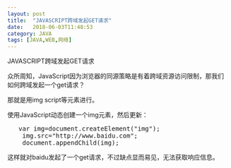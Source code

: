 ```yaml
---
layout: post
title:  "JAVASCRIPT跨域发起GET请求"
date:   2018-06-03T11:48:53
category: JAVA
tags: [JAVA,WEB,网络]
---
```


JAVASCRIPT跨域发起GET请求

<p>众所周知，JavaScript因为浏览器的同源策略是有着跨域资源访问限制，那我们如何跨域发起一个get请求？</p><p>那就是用img script等元素进行。</p><p>使用JavaScript动态创建一个img元素，然后更新：<br/></p><pre class="brush:js;toolbar:false">	var&nbsp;img=document.createElement(&quot;img&quot;);
	img.src=&quot;http://www.baidu.com&quot;;
	document.appendChild(img);</pre><p>这样就对baidu发起了一个get请求，不过缺点显而易见，无法获取响应信息。<br/></p>